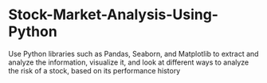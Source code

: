 # Stock-Market-Analysis-Using-Python
Use Python libraries such as Pandas, Seaborn, and Matplotlib to extract and analyze the information, visualize it, and look at different ways to analyze the risk of a stock, based on its performance history
